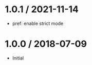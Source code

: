 1.0.1 / 2021-11-14
==================

  * pref: enable strict mode

1.0.0 / 2018-07-09
==================

  * Initial 